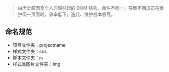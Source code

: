 > 由历史原因及个人习惯引起的 DOM 结构、命名不统一，导致不同成员在维护同一页面时，效率低下，迭代、维护成本极高。

## 命名规范

- 项目文件夹：projectname
- 样式文件夹：css
- 脚本文件夹：js
- 样式类图片文件夹：img
